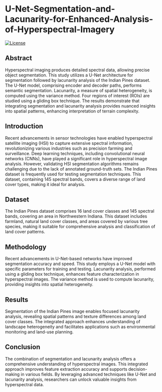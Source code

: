 # U-Net-Segmentation-and-Lacunarity-for-Enhanced-Analysis-of-Hyperspectral-Imagery

[![License](https://img.shields.io/badge/License-MIT-blue.svg)](https://opensource.org/licenses/MIT)

## Abstract

Hyperspectral imaging produces detailed spectral data, allowing precise object segmentation. This study utilizes a U-Net architecture for segmentation followed by lacunarity analysis of the Indian Pines dataset. The U-Net model, comprising encoder and decoder paths, performs semantic segmentation. Lacunarity, a measure of spatial heterogeneity, is computed using the variance method. Four regions of interest (ROIs) are studied using a gliding box technique. The results demonstrate that integrating segmentation and lacunarity analysis provides nuanced insights into spatial patterns, enhancing interpretation of terrain complexity.

## Introduction

Recent advancements in sensor technologies have enabled hyperspectral satellite imaging (HSI) to capture extensive spectral information, revolutionizing various industries such as precision farming and surveillance. Deep learning techniques, including convolutional neural networks (CNNs), have played a significant role in hyperspectral image analysis. However, validating HSI segmentation algorithms remains challenging due to the lack of annotated ground-truth sets. The Indian Pines dataset is frequently used for testing segmentation techniques. This dataset, containing 145 spectral bands, covers a diverse range of land cover types, making it ideal for analysis.

## Dataset

The Indian Pines dataset comprises 16 land cover classes and 145 spectral bands, covering an area in Northwestern Indiana. This dataset includes farmland, natural land cover classes, and areas covered by various tree species, making it suitable for comprehensive analysis and classification of land cover patterns.

## Methodology

Recent advancements in U-Net-based networks have improved segmentation accuracy and speed. This study employs a U-Net model with specific parameters for training and testing. Lacunarity analysis, performed using a gliding box technique, enhances feature characterization in hyperspectral images. The variance method is used to compute lacunarity, providing insights into spatial heterogeneity.

## Results

Segmentation of the Indian Pines image enables focused lacunarity analysis, revealing spatial patterns and texture differences among land cover classes. The integrated approach enhances understanding of landscape heterogeneity and facilitates applications such as environmental monitoring and land-use planning.

## Conclusion

The combination of segmentation and lacunarity analysis offers a comprehensive understanding of hyperspectral images. This integrated approach improves feature extraction accuracy and supports decision-making in various fields. By leveraging advanced techniques like U-Net and lacunarity analysis, researchers can unlock valuable insights from hyperspectral data.


